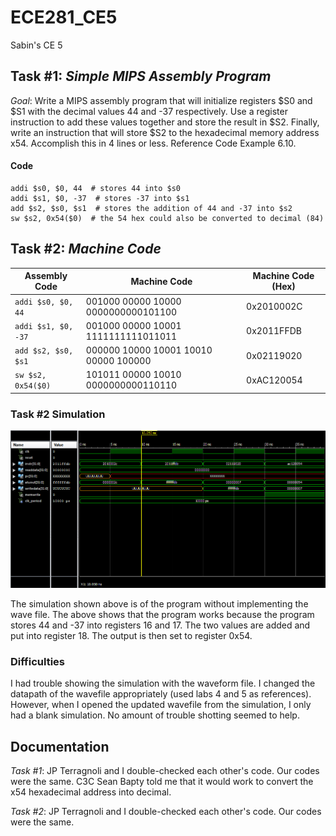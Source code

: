 ECE281_CE5
==========

Sabin's CE 5

## Task #1: *Simple MIPS Assembly Program*

*Goal*:  Write a MIPS assembly program that will initialize registers $S0 and $S1 with the decimal values 44 and -37 respectively.  Use a register instruction to add these values together and store the result in $S2.  Finally, write an instruction that will store $S2 to the hexadecimal memory address x54.  Accomplish this in 4 lines or less.  Reference Code Example 6.10.

#### Code
```
addi $s0, $0, 44  # stores 44 into $s0
addi $s1, $0, -37  # stores -37 into $s1
add $s2, $s0, $s1  # stores the addition of 44 and -37 into $s2
sw $s2, 0x54($0)  # the 54 hex could also be converted to decimal (84)
```

## Task #2: *Machine Code*

| Assembly Code | Machine Code | Machine Code (Hex) |
|---------------|--------------|--------------------|
| `addi $s0, $0, 44` | 001000 00000 10000 0000000000101100 | 0x2010002C |
| `addi $s1, $0, -37` | 001000 00000 10001 1111111111011011 | 0x2011FFDB |
| `add $s2, $s0, $s1` | 000000 10000 10001 10010 00000 100000 | 0x02119020 |
| `sw $s2, 0x54($0)` | 101011 00000 10010 0000000000110110 | 0xAC120054 |

### Task #2 Simulation
![alt test](https://raw.githubusercontent.com/sabinpark/ECE281_CE5/master/task2_simulation.PNG "Task 2 Simulation")

The simulation shown above is of the program without implementing the wave file.  The above shows that the program works because the program stores 44 and -37 into registers 16 and 17.  The two values are added and put into register 18.  The output is then set to register 0x54.

### Difficulties
I had trouble showing the simulation with the waveform file.  I changed the datapath of the wavefile appropriately (used labs 4 and 5 as references).  However, when I opened the updated wavefile from the simulation, I only had a blank simulation.  No amount of trouble shotting seemed to help.

## Documentation
*Task #1*: JP Terragnoli and I double-checked each other's code.  Our codes were the same.  C3C Sean Bapty told me that it would work to convert the x54 hexadecimal address into decimal.

*Task #2*: JP Terragnoli and I double-checked each other's code.  Our codes were the same.
